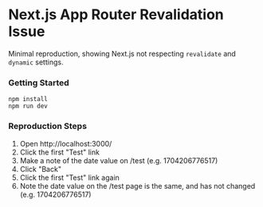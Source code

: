 # Next.js App Router Revalidation Issue

Minimal reproduction, showing Next.js not respecting `revalidate` and `dynamic` settings.

### Getting Started

```shell
npm install
npm run dev
```

### Reproduction Steps

1. Open http://localhost:3000/
2. Click the first "Test" link
3. Make a note of the date value on /test (e.g. 1704206776517)
4. Click "Back"
5. Click the first "Test" link again
6. Note the date value on the /test page is the same, and has not changed (e.g. 1704206776517)

